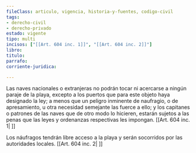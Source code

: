 ```yaml
---
fileClass: articulo, vigencia, historia-y-fuentes, codigo-civil
tags:
- derecho-civil
- derecho-privado
estado: vigente
tipo: multi
incisos: ["[[Art. 604 inc. 1]]", "[[Art. 604 inc. 2]]"]
libro:
titulo:
parrafo:
corriente-juridica:

---
```

Las naves nacionales o extranjeras no podrán tocar ni acercarse a ningún paraje de la playa, excepto a los puertos que para este objeto haya designado la ley; a menos que un peligro inminente de naufragio, o de apresamiento, u otra necesidad semejante las fuerce a ello; y los capitanes o patrones de las naves que de otro modo lo hicieren, estarán sujetos a las penas que las leyes y ordenanzas respectivas les impongan. [[Art. 604 inc. 1| ]]

Los náufragos tendrán libre acceso a la playa y serán socorridos por las autoridades locales. [[Art. 604 inc. 2| ]]